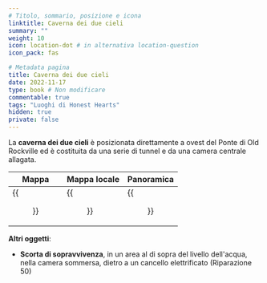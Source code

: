 ```yaml
---
# Titolo, sommario, posizione e icona
linktitle: Caverna dei due cieli
summary: ""
weight: 10
icon: location-dot # in alternativa location-question
icon_pack: fas

# Metadata pagina
title: Caverna dei due cieli
date: 2022-11-17
type: book # Non modificare
commentable: true
tags: "Luoghi di Honest Hearts"
hidden: true
private: false
---
```


<div class="fnv">

La **caverna dei due cieli** è posizionata direttamente a ovest del Ponte di Old Rockville ed è costituita da una serie di tunnel e da una camera centrale allagata. 

| Mappa                        | Mappa locale                       | Panoramica               |
| ---------------------------- | ---------------------------------- | ------------------------ |
| {{<figure src="fnv/Two_Skies_Cave_loc.webp">}} | {{<figure src="fnv/Two_Skies_cave_local_map.webp">}} | {{<figure src="fnv/Two_Skies_Cave.webp">}} |

**Altri oggetti**:
- **Scorta di sopravvivenza**, in un area al di sopra del livello dell'acqua, nella camera sommersa, dietro a un cancello elettrificato (Riparazione 50)

</div>


